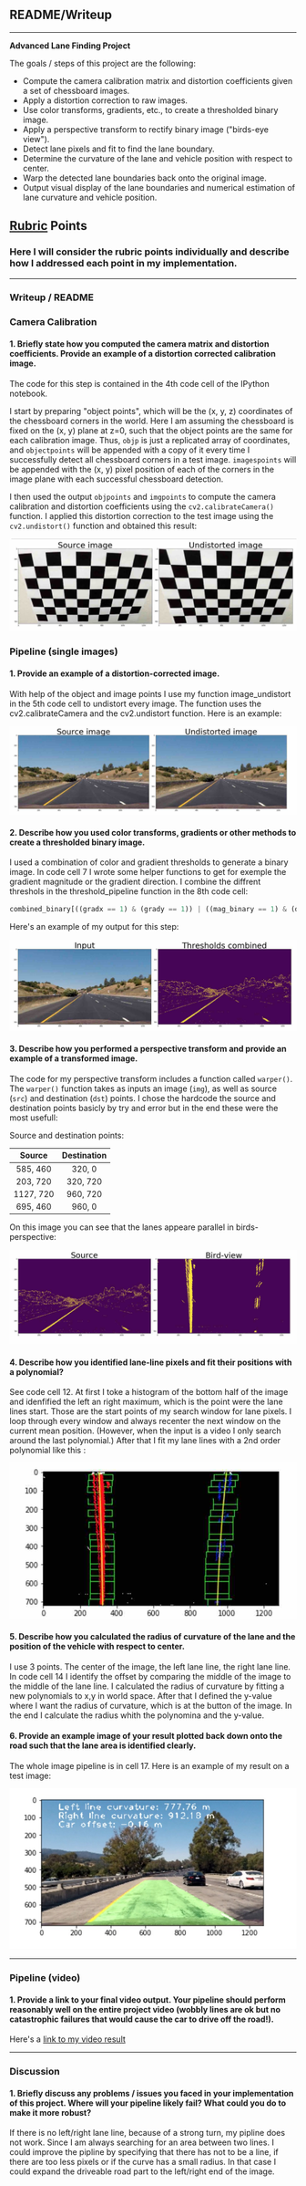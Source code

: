 ## README/Writeup

---

**Advanced Lane Finding Project**

The goals / steps of this project are the following:

* Compute the camera calibration matrix and distortion coefficients given a set of chessboard images.
* Apply a distortion correction to raw images.
* Use color transforms, gradients, etc., to create a thresholded binary image.
* Apply a perspective transform to rectify binary image ("birds-eye view").
* Detect lane pixels and fit to find the lane boundary.
* Determine the curvature of the lane and vehicle position with respect to center.
* Warp the detected lane boundaries back onto the original image.
* Output visual display of the lane boundaries and numerical estimation of lane curvature and vehicle position.

[//]: # (Image References)

[image1]: ./output_images/image_undistort.jpg "Undistorted"
[image2]: ./output_images/Road_Transformed.jpg "Road Transformed"
[image3]: ./output_images/binary_combo.jpg "Binary Example"
[image4]: ./output_images/warped_straight_lines.jpg "Warp Example"
[image5]: ./output_images/color_fit_lines.jpg "Fit Visual"
[image6]: ./output_images/example_output.jpg "Output"
[video1]: ./output_images/challenge1.mp4 "Video"

## [Rubric](https://review.udacity.com/#!/rubrics/571/view) Points

### Here I will consider the rubric points individually and describe how I addressed each point in my implementation.  

---

### Writeup / README

### Camera Calibration

#### 1. Briefly state how you computed the camera matrix and distortion coefficients. Provide an example of a distortion corrected calibration image.


The code for this step is contained in the 4th code cell of the IPython notebook.

I start by preparing "object points", which will be the (x, y, z) coordinates of the chessboard corners in the world. Here I am assuming the chessboard is fixed on the (x, y) plane at z=0, such that the object points are the same for each calibration image.  Thus, `objp` is just a replicated array of coordinates, and `objectpoints` will be appended with a copy of it every time I successfully detect all chessboard corners in a test image.  `imagespoints` will be appended with the (x, y) pixel position of each of the corners in the image plane with each successful chessboard detection.  

I then used the output `objpoints` and `imgpoints` to compute the camera calibration and distortion coefficients using the `cv2.calibrateCamera()` function.  I applied this distortion correction to the test image using the `cv2.undistort()` function and obtained this result: 

![alt text][image1]

### Pipeline (single images)

#### 1. Provide an example of a distortion-corrected image.

With help of the object and image points I use my function image_undistort in the 5th code cell to undistort every image. The function uses the cv2.calibrateCamera and the cv2.undistort function. Here is an example:

![alt text][image2]

#### 2. Describe how you used color transforms, gradients or other methods to create a thresholded binary image.  

I used a combination of color and gradient thresholds to generate a binary image. In code cell 7 I wrote some helper functions to get for exemple the gradient magnitude or the gradient direction. I combine the diffrent threshols in the threshold_pipeline function in the 8th code cell:
```python
combined_binary[((gradx == 1) & (grady == 1)) | ((mag_binary == 1) & (dir_binary == 1)) | (s_binary == 1)] = 255
```
Here's an example of my output for this step:


![alt text][image3]

#### 3. Describe how you performed a perspective transform and provide an example of a transformed image.

The code for my perspective transform includes a function called `warper()`.  The `warper()` function takes as inputs an image (`img`), as well as source (`src`) and destination (`dst`) points.  I chose the hardcode the source and destination points basicly by try and error but in the end these were the most usefull:


Source and destination points:

| Source        | Destination   | 
|:-------------:|:-------------:| 
| 585, 460      | 320, 0        | 
| 203, 720      | 320, 720      |
| 1127, 720     | 960, 720      |
| 695, 460      | 960, 0        |

On this image you can see that the lanes appeare parallel in birds-perspective:

![alt text][image4]

#### 4. Describe how you identified lane-line pixels and fit their positions with a polynomial?

See code cell 12.
At first I toke a histogram of the bottom half of the image and idenfified the left an right maximum, which is the point were the lane lines start. Those are the start points of my search window for lane pixels. I loop through every window and always recenter the next window on the current mean position. (However, when the input is a video I only search around the last polynomial.) After that I fit my lane lines with a 2nd order polynomial like this :

![alt text][image5]

#### 5. Describe how you calculated the radius of curvature of the lane and the position of the vehicle with respect to center.

I use 3 points. The center of the image, the left lane line, the right lane line. In code cell 14 I identify the offset by comparing the middle of the image to the middle of the lane line. 
I calculated the radius of curvature by fitting a new polynomials to x,y in world space. After that I defined the y-value where I want the radius of curvature, which is at the button of the image. In the end I calculate the radius whith the polynomina and the y-value.

#### 6. Provide an example image of your result plotted back down onto the road such that the lane area is identified clearly.

The whole image pipeline is in cell 17.  Here is an example of my result on a test image:

![alt text][image6]

---

### Pipeline (video)

#### 1. Provide a link to your final video output.  Your pipeline should perform reasonably well on the entire project video (wobbly lines are ok but no catastrophic failures that would cause the car to drive off the road!).

Here's a [link to my video result](./project_video.mp4)

---

### Discussion

#### 1. Briefly discuss any problems / issues you faced in your implementation of this project.  Where will your pipeline likely fail?  What could you do to make it more robust?

If there is no left/right lane line, because of a strong turn, my pipline does not work. Since I am always searching for an area between two lines. I could improve the pipline by specifying that there has not to be a line, if there are too less pixels or if the curve has a small radius. In that case I could expand the driveable road part to the left/right end of the image. 